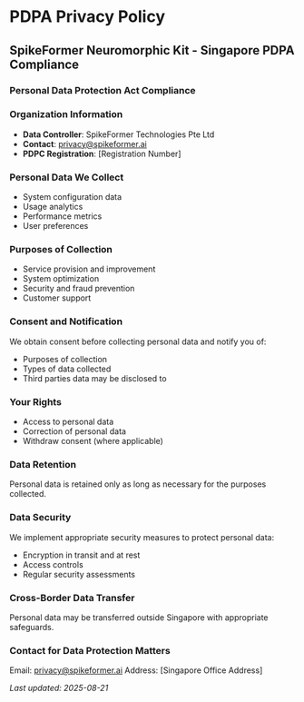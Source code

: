 # PDPA Privacy Policy

## SpikeFormer Neuromorphic Kit - Singapore PDPA Compliance

### Personal Data Protection Act Compliance

### Organization Information
- **Data Controller**: SpikeFormer Technologies Pte Ltd
- **Contact**: privacy@spikeformer.ai
- **PDPC Registration**: [Registration Number]

### Personal Data We Collect
- System configuration data
- Usage analytics
- Performance metrics
- User preferences

### Purposes of Collection
- Service provision and improvement
- System optimization
- Security and fraud prevention
- Customer support

### Consent and Notification
We obtain consent before collecting personal data and notify you of:
- Purposes of collection
- Types of data collected
- Third parties data may be disclosed to

### Your Rights
- Access to personal data
- Correction of personal data
- Withdraw consent (where applicable)

### Data Retention
Personal data is retained only as long as necessary for the purposes collected.

### Data Security
We implement appropriate security measures to protect personal data:
- Encryption in transit and at rest
- Access controls
- Regular security assessments

### Cross-Border Data Transfer
Personal data may be transferred outside Singapore with appropriate safeguards.

### Contact for Data Protection Matters
Email: privacy@spikeformer.ai
Address: [Singapore Office Address]

*Last updated: 2025-08-21*
